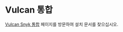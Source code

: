 # Vulcan 통합

[Vulcan Snyk 통합](https://help.vulcancyber.com/en/articles/7227059-snyk-connector-new-revision) 페이지를 방문하여 설치 문서를 찾으십시오.
